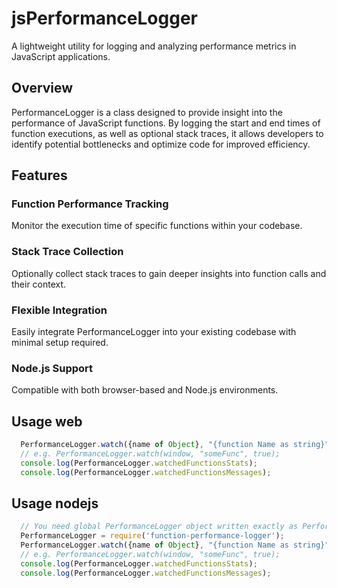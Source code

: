 # jsPerformanceLogger
A lightweight utility for logging and analyzing performance metrics in JavaScript applications.

## Overview
PerformanceLogger is a class designed to provide insight into the performance of JavaScript functions. By logging the start and end times of function executions, as well as optional stack traces, it allows developers to identify potential bottlenecks and optimize code for improved efficiency.

## Features
### Function Performance Tracking 
Monitor the execution time of specific functions within your codebase.
### Stack Trace Collection 
Optionally collect stack traces to gain deeper insights into function calls and their context.
### Flexible Integration 
Easily integrate PerformanceLogger into your existing codebase with minimal setup required.
### Node.js Support 
Compatible with both browser-based and Node.js environments.

## Usage web

```javascript
  PerformanceLogger.watch({name of Object}, "{function Name as string}", true);
  // e.g. PerformanceLogger.watch(window, "someFunc", true);
  console.log(PerformanceLogger.watchedFunctionsStats);
  console.log(PerformanceLogger.watchedFunctionsMessages);
```

## Usage nodejs 

```javascript
  // You need global PerformanceLogger object written exactly as PerformanceLogger
  PerformanceLogger = require('function-performance-logger');
  PerformanceLogger.watch({name of Object}, "{function Name as string}", true);
  // e.g. PerformanceLogger.watch(window, "someFunc", true);
  console.log(PerformanceLogger.watchedFunctionsStats);
  console.log(PerformanceLogger.watchedFunctionsMessages);
```
